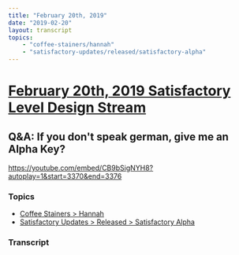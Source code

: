 ```yaml
---
title: "February 20th, 2019"
date: "2019-02-20"
layout: transcript
topics: 
    - "coffee-stainers/hannah"
    - "satisfactory-updates/released/satisfactory-alpha"
---
```

# [February 20th, 2019 Satisfactory Level Design Stream](../2019-02-20.md)
## Q&A: If you don't speak german, give me an Alpha Key?
https://youtube.com/embed/CB9bSigNYH8?autoplay=1&start=3370&end=3376
### Topics
* [Coffee Stainers > Hannah](../topics/coffee-stainers/hannah.md)
* [Satisfactory Updates > Released > Satisfactory Alpha](../topics/satisfactory-updates/released/satisfactory-alpha.md)

### Transcript

> 
